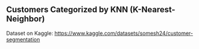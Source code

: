 ## Customers Categorized by KNN (K-Nearest-Neighbor)
Dataset on Kaggle: https://www.kaggle.com/datasets/somesh24/customer-segmentation